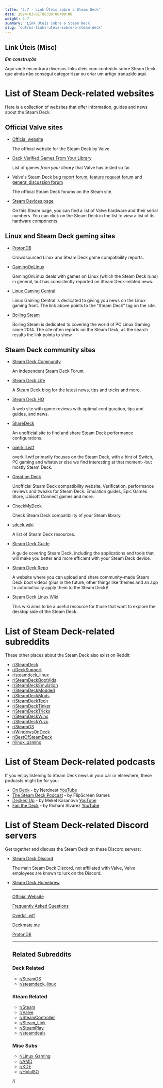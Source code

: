 ```yaml
---
title: '2.7 - Link Úteis sobre o Steam Deck'
date: 2024-03-01T00:00:00+00:00
weight: 2.7
summary: 'Link Úteis sobre o Steam Deck'
slug: 'outros-links-uteis-sobre-o-steam-deck'
---
```


## Link Úteis (Misc)
**_Em construção_**

Aqui você encontrará diversos links úteis com conteúdo sobre Steam Deck que ainda não consegui categoririzar ou criar um artigo traduzido aqui.


<h1 id="wiki_list_of_steam_deck-related_websites">List of Steam Deck-related websites</h1>
<p>Here is a collection of websites that offer information, guides and news about the Steam Deck.</p>
<h2 id="wiki_official_valve_sites">Official Valve sites</h2>
<ul>
<li><p><a href="https://www.steamdeck.com/" rel="nofollow">Official website</a></p>
<p>The official website for the Steam Deck by Valve.</p></li>
<li><p><a href="https://store.steampowered.com/steamdeck/mygames" rel="nofollow">Deck Verified Games From Your Library</a></p>
<p>List of games <em>from your library</em> that Valve has tested so far.</p></li>
<li><p>Valve's Steam Deck <a href="https://steamcommunity.com/app/1675200/discussions/1/" rel="nofollow">bug report forum</a>, <a href="https://steamcommunity.com/app/1675200/discussions/2/" rel="nofollow">feature request forum</a> and <a href="https://steamcommunity.com/app/1675200/discussions/0/" rel="nofollow">general discussion forum</a></p>
<p>The official Steam Deck forums on the Steam site.</p></li>
<li><p><a href="https://store.steampowered.com/account/hardwareused" rel="nofollow">Steam Devices page</a></p>
<p>On this Steam page, you can find a list of Valve hardware and their serial numbers. You can click on the Steam Deck in the list to view a list of its
hardware components.</p></li>
</ul>
<h2 id="wiki_linux_and_steam_deck_gaming_sites">Linux and Steam Deck gaming sites</h2>
<ul>
<li><p><a href="https://www.protondb.com/" rel="nofollow">ProtonDB</a></p>
<p>Crowdsourced Linux and Steam Deck game compatibility reports.</p></li>
<li><p><a href="https://www.gamingonlinux.com/articles/category/Steam_Deck/" rel="nofollow">GamingOnLinux</a></p>
<p>GamingOnLinux deals with games on Linux (which the Steam Deck runs) in general, but has consistently reported on Steam Deck-related news.</p></li>
<li><p><a href="https://linuxgamingcentral.com/tags/steam-deck/" rel="nofollow">Linux Gaming Central</a></p>
<p>Linux Gaming Central is dedicated to giving you news on the Linux gaming front. The link above points to the "Steam Deck" tag on the site.</p></li>
<li><p><a href="https://boilingsteam.com/?s=Steam+Deck" rel="nofollow">Boiling Steam</a></p>
<p>Boiling Steam is dedicated to covering the world of PC Linux Gaming since 2014. The site often reports on the Steam Deck, as the search results the link points to show.</p></li>
</ul>
<h2 id="wiki_steam_deck_community_sites">Steam Deck community sites</h2>
<ul>
<li><p><a href="https://steamdeck.community/" rel="nofollow">Steam Deck Community</a></p>
<p>An independent Steam Deck Forum.</p></li>
<li><p><a href="https://steamdecklife.com/" rel="nofollow">Steam Deck Life</a></p>
<p>A Steam Deck blog for the latest news, tips and tricks and more.</p></li>
<li><p><a href="https://steamdeckhq.com/" rel="nofollow">Steam Deck HQ</a></p>
<p>A web site with game reviews with optimal configuration, tips and guides, and news.</p></li>
<li><p><a href="https://sharedeck.games/" rel="nofollow">ShareDeck</a></p>
<p>An unofficial site to find and share Steam Deck performance configurations.</p></li>
<li><p><a href="https://overkill.wtf/" rel="nofollow">overkill.wtf</a></p>
<p>overkill.wtf primarily focuses on the Steam Deck, with a hint of Switch, PC gaming and whatever else we find interesting at that moment--but mostly Steam Deck.</p></li>
<li><p><a href="https://greatondeck.net/" rel="nofollow">Great on Deck</a></p>
<p>Unofficial Steam Deck compatibility website. Verification, performance reviews and tweaks for Steam Deck. 
Emulation guides, Epic Games Store, Ubisoft Connect games and more.</p></li>
<li><p><a href="https://checkmydeck.ofdgn.com/" rel="nofollow">CheckMyDeck</a></p>
<p>Check Steam Deck compatibility of your Steam library.</p></li>
<li><p><a href="https://www.sdeck.wiki/" rel="nofollow">sdeck.wiki</a></p>
<p>A list of Steam Deck resources.</p></li>
<li><p><a href="https://github.com/mikeroyal/Steam-Deck-Guide" rel="nofollow">Steam Deck Guide</a></p>
<p>A guide covering Steam Deck, including the applications and tools that will make you better and more efficient with your Steam Deck device.</p></li>
<li><p><a href="https://steamdeckrepo.com/" rel="nofollow">Steam Deck Repo</a></p>
<p>A website where you can upload and share community-made Steam Deck boot videos (plus in the future, other things like themes and an app to automatically apply them to the Steam Deck)!</p></li>
<li><p><a href="https://steamdecklinux.wiki/wiki/Main_Page" rel="nofollow">Steam Deck Linux Wiki</a></p>
<p>This wiki aims to be a useful resource for those that want to explore the desktop side of the Steam Deck.</p></li>
</ul>
<h1 id="wiki_list_of_steam_deck-related_subreddits">List of Steam Deck-related subreddits</h1>
<p>These other places about the Steam Deck also exist on Reddit:</p>
<ul>
<li><a href="https://www.reddit.com/r/SteamDeck" rel="nofollow">r/SteamDeck</a></li>
<li><a href="https://www.reddit.com/r/DeckSupport" rel="nofollow">r/DeckSupport</a></li>
<li><a href="https://www.reddit.com/r/steamdeck_linux" rel="nofollow">r/steamdeck_linux</a></li>
<li><a href="https://www.reddit.com/r/SteamDeckBootVids" rel="nofollow">r/SteamDeckBootVids</a></li>
<li><a href="https://www.reddit.com/r/SteamDeckEmulation" rel="nofollow">r/SteamDeckEmulation</a></li>
<li><a href="https://www.reddit.com/r/SteamDeckModded" rel="nofollow">r/SteamDeckModded</a></li>
<li><a href="https://www.reddit.com/r/SteamDeckMods" rel="nofollow">r/SteamDeckMods</a></li>
<li><a href="https://www.reddit.com/r/SteamDeckTech" rel="nofollow">r/SteamDeckTech</a></li>
<li><a href="https://www.reddit.com/r/SteamDeckTinker" rel="nofollow">r/SteamDeckTinker</a></li>
<li><a href="https://www.reddit.com/r/SteamDeckTricks" rel="nofollow">r/SteamDeckTricks</a></li>
<li><a href="https://www.reddit.com/r/SteamDeckWins" rel="nofollow">r/SteamDeckWins</a></li>
<li><a href="https://www.reddit.com/r/SteamDeckYuzu" rel="nofollow">r/SteamDeckYuzu</a></li>
<li><a href="https://www.reddit.com/r/SteamOS" rel="nofollow">r/SteamOS</a></li>
<li><a href="https://www.reddit.com/r/WindowsOnDeck" rel="nofollow">r/WindowsOnDeck</a></li>
<li><a href="https://www.reddit.com/r/BestOfSteamDeck" rel="nofollow">r/BestOfSteamDeck</a></li>
<li><a href="https://www.reddit.com/r/linux_gaming" rel="nofollow">r/linux_gaming</a></li>
</ul>
<h1 id="wiki_list_of_steam_deck-related_podcasts">List of Steam Deck-related podcasts</h1>
<p>If you enjoy listening to Steam Deck news in your car or elsewhere, these podcasts might be for you:</p>
<ul>
<li><a href="https://open.spotify.com/show/5oH7NqKxSPiVFANLuYgDSn" rel="nofollow">On Deck</a> - by Nerdnest <a href="https://www.youtube.com/NerdNest" rel="nofollow">YouTube</a></li>
<li><a href="https://open.spotify.com/show/3JnZkrbDLDgJgfaolXz7Q8" rel="nofollow">The Steam Deck Podcast</a> - by FlipScreen Games</li>
<li><a href="https://open.spotify.com/show/4ZW6yNxludK6FZQwvQlfJX" rel="nofollow">Decked Up</a> - by Mekel Kasanova <a href="https://www.youtube.com/c/MekelKasanova" rel="nofollow">YouTube</a></li>
<li><a href="https://open.spotify.com/show/74eIOxJhDmmSZFbwlh7HIN" rel="nofollow">Fan the Deck</a> - by Richard Alvarez <a href="https://www.youtube.com/c/FanTheDeck" rel="nofollow">YouTube</a></li>
</ul>
<h1 id="wiki_list_of_steam_deck-related_discord_servers">List of Steam Deck-related Discord servers</h1>
<p>Get together and discuss the Steam Deck on these Discord servers:</p>
<ul>
<li><p><a href="https://discord.com/channels/865611969661632521/" rel="nofollow">Steam Deck Discord</a></p>
<p>The main Steam Deck Discord, not affiliated with Valve, Valve employees are known to lurk on the Discord.</p></li>
<li><p><a href="https://discord.com/channels/960281551428522045/" rel="nofollow">Steam Deck Homebrew</a></p>


<hr>

<p><a href="https://www.steamdeck.com/" rel="nofollow">Official Website</a></p>

<p><a href="https://www.steamdeck.com/en/faq" rel="nofollow">Frequently Asked Questions</a></p>

<p><a href="https://www.overkill.wtf/" rel="nofollow">Overkill.wtf</a></p>

<p><a href="https://www.deckmate.me/" rel="nofollow">Deckmate.me</a></p>

<p><a href="https://protondb.com/" rel="nofollow">ProtonDB</a></p>

<hr>

<h2>Related Subreddits</h2>

<h3>Deck Related</h3>

<ul>
<li><a href="https://www.reddit.com/r/SteamOS" rel="nofollow">r/SteamOS</a></li>
<li><a href="https://www.reddit.com/r/steamdeck_linux" rel="nofollow">r/steamdeck_linux</a></li>
</ul>

<h3>Steam Related</h3>

<ul>
<li><a href="https://www.reddit.com/r/Steam" rel="nofollow">r/Steam</a> </li>
<li><a href="https://www.reddit.com/r/Valve" rel="nofollow">r/Valve</a> </li>
<li><a href="https://www.reddit.com/r/SteamController" rel="nofollow">r/SteamController</a></li>
<li><a href="https://www.reddit.com/r/Steam_Link" rel="nofollow">r/Steam_Link</a></li>
<li><a href="https://www.reddit.com/r/SteamPlay" rel="nofollow">r/SteamPlay</a></li>
<li><a href="https://www.reddit.com/r/steamdeals" rel="nofollow">r/steamdeals</a></li>
</ul>

<h3>Misc Subs</h3>

<ul>
<li><a href="https://www.reddit.com/r/Linux_Gaming" rel="nofollow">r/Linux_Gaming</a></li>
<li><a href="https://www.reddit.com/r/AMD" rel="nofollow">r/AMD</a> </li>
<li><a href="https://www.reddit.com/r/KDE" rel="nofollow">r/KDE</a></li>
<li><a href="https://www.reddit.com/r/HoloISO" rel="nofollow">r/HoloISO</a></li>
</ul>

<p>//</p>

